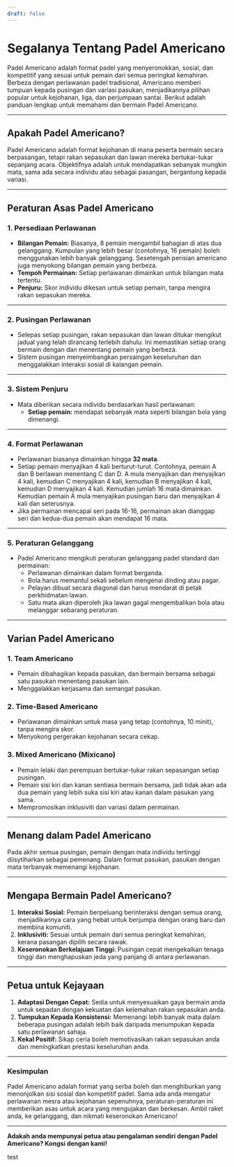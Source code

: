 ```yaml
---
draft: false
---
```

# Segalanya Tentang Padel Americano

Padel Americano adalah format padel yang menyeronokkan, sosial, dan kompetitif yang sesuai untuk pemain dari semua peringkat kemahiran. Berbeza dengan perlawanan padel tradisional, Americano memberi tumpuan kepada pusingan dan variasi pasukan, menjadikannya pilihan popular untuk kejohanan, liga, dan perjumpaan santai. Berikut adalah panduan lengkap untuk memahami dan bermain Padel Americano.

---

## **Apakah Padel Americano?**

Padel Americano adalah format kejohanan di mana peserta bermain secara berpasangan, tetapi rakan sepasukan dan lawan mereka bertukar-tukar sepanjang acara. Objektifnya adalah untuk mendapatkan sebanyak mungkin mata, sama ada secara individu atau sebagai pasangan, bergantung kepada variasi.

---

## **Peraturan Asas Padel Americano**

### **1. Persediaan Perlawanan**
- **Bilangan Pemain:** Biasanya, 8 pemain mengambil bahagian di atas dua gelanggang. Kumpulan yang lebih besar (contohnya, 16 pemain) boleh menggunakan lebih banyak gelanggang. Sesetengah perisian americano juga menyokong bilangan pemain yang berbeza.
- **Tempoh Permainan:** Setiap perlawanan dimainkan untuk bilangan mata tertentu.
- **Penjuru:** Skor individu dikesan untuk setiap pemain, tanpa mengira rakan sepasukan mereka.

---

### **2. Pusingan Perlawanan**
- Selepas setiap pusingan, rakan sepasukan dan lawan ditukar mengikut jadual yang telah dirancang terlebih dahulu. Ini memastikan setiap orang bermain dengan dan menentang pemain yang berbeza.
- Sistem pusingan menyeimbangkan persaingan keseluruhan dan menggalakkan interaksi sosial di kalangan pemain.

---

### **3. Sistem Penjuru**
- Mata diberikan secara individu berdasarkan hasil perlawanan:
  - **Setiap pemain:** mendapat sebanyak mata seperti bilangan bola yang dimenangi.

---

### **4. Format Perlawanan**
- Perlawanan biasanya dimainkan hingga **32 mata**.
- Setiap pemain menyajikan 4 kali berturut-turut. Contohnya, pemain A dan B berlawan menentang C dan D. A mula menyajikan dan menyajikan 4 kali, kemudian C menyajikan 4 kali, kemudian B menyajikan 4 kali, kemudian D menyajikan 4 kali. Kemudian jumlah 16 mata dimainkan. Kemudian pemain A mula menyajikan pusingan baru dan menyajikan 4 kali dan seterusnya.
- Jika permainan mencapai seri pada 16-16, permainan akan dianggap seri dan kedua-dua pemain akan mendapat 16 mata.

---

### **5. Peraturan Gelanggang**
- Padel Americano mengikuti peraturan gelanggang padel standard dan permainan:
  - Perlawanan dimainkan dalam format berganda.
  - Bola harus memantul sekali sebelum mengenai dinding atau pagar.
  - Pelayan dibuat secara diagonal dan harus mendarat di petak perkhidmatan lawan.
  - Satu mata akan diperoleh jika lawan gagal mengembalikan bola atau melanggar sebarang peraturan.

---

## **Varian Padel Americano**

### **1. Team Americano**
- Pemain dibahagikan kepada pasukan, dan bermain bersama sebagai satu pasukan menentang pasukan lain.
- Menggalakkan kerjasama dan semangat pasukan.

### **2. Time-Based Americano**
- Perlawanan dimainkan untuk masa yang tetap (contohnya, 10 minit), tanpa mengira skor.
- Menyokong pergerakan kejohanan secara cekap.

### **3. Mixed Americano (Mixicano)**
- Pemain lelaki dan perempuan bertukar-tukar rakan sepasangan setiap pusingan.
- Pemain sisi kiri dan kanan sentiasa bermain bersama, jadi tidak akan ada dua pemain yang lebih suka sisi kiri atau kanan dalam pasukan yang sama.
- Mempromosikan inklusiviti dan variasi dalam permainan.

---

## **Menang dalam Padel Americano**

Pada akhir semua pusingan, pemain dengan mata individu tertinggi diisytiharkan sebagai pemenang. Dalam format pasukan, pasukan dengan mata terbanyak memenangi kejohanan.

---

## **Mengapa Bermain Padel Americano?**

1. **Interaksi Sosial:** Pemain berpeluang berinteraksi dengan semua orang, menjadikannya cara yang hebat untuk berjumpa dengan orang baru dan membina komuniti.
2. **Inklusiviti:** Sesuai untuk pemain dari semua peringkat kemahiran, kerana pasangan dipilih secara rawak.
3. **Keseronokan Berkelajuan Tinggi:** Pusingan cepat mengekalkan tenaga tinggi dan menghapuskan jeda yang panjang di antara perlawanan.

---

## **Petua untuk Kejayaan**

1. **Adaptasi Dengan Cepat:** Sedia untuk menyesuaikan gaya bermain anda untuk sepadan dengan kekuatan dan kelemahan rakan sepasukan anda.
2. **Tumpukan Kepada Konsistensi:** Memenangi lebih banyak mata dalam beberapa pusingan adalah lebih baik daripada menumpukan kepada satu perlawanan sahaja.
3. **Kekal Positif:** Sikap ceria boleh memotivasikan rakan sepasukan anda dan meningkatkan prestasi keseluruhan anda.

---

### **Kesimpulan**

Padel Americano adalah format yang serba boleh dan menghiburkan yang menonjolkan sisi sosial dan kompetitif padel. Sama ada anda mengatur perlawanan mesra atau kejohanan sepenuhnya, peraturan-peraturan ini memberikan asas untuk acara yang mengujakan dan berkesan. Ambil raket anda, ke gelanggang, dan nikmati keseronokan Americano!

---

**Adakah anda mempunyai petua atau pengalaman sendiri dengan Padel Americano? Kongsi dengan kami!**

test